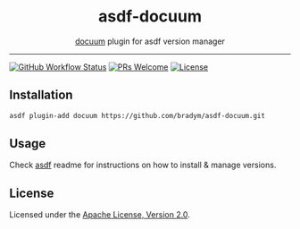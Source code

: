 <div align="center">
<h1>asdf-docuum</h1>
<span><a href="https://github.com/stepchowfun/docuum">docuum</a> plugin for asdf version manager</span>
</div>
<hr />

[![GitHub Workflow Status](https://img.shields.io/github/workflow/status/bradym/asdf-docuum/Main%20workflow?style=flat-square)](https://github.com/bradym/asdf-docuum/actions)
[![PRs Welcome](https://img.shields.io/badge/PRs-welcome-brightgreen.svg?style=flat-square)](http://makeapullrequest.com)
[![License](https://img.shields.io/github/license/bradym/asdf-docuum?style=flat-square&color=brightgreen)](https://github.com/bradym/asdf-docuum/blob/master/LICENSE)

## Installation

```bash
asdf plugin-add docuum https://github.com/bradym/asdf-docuum.git
```

## Usage

Check [asdf](https://github.com/asdf-vm/asdf) readme for instructions on how to
install & manage versions.

## License

Licensed under the
[Apache License, Version 2.0](https://www.apache.org/licenses/LICENSE-2.0).
